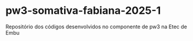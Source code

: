 # pw3-somativa-fabiana-2025-1
Repositório dos códigos desenvolvidos no componente de pw3 na Etec de Embu
